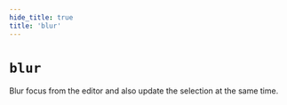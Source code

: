 ```yaml
---
hide_title: true
title: 'blur'
---
```


# `blur`

Blur focus from the editor and also update the selection at the same time.
